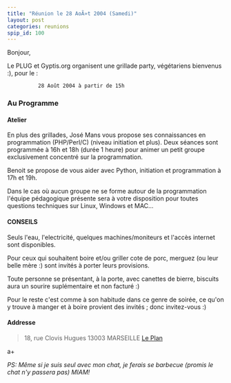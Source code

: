 ```yaml
---
title: "Réunion le 28 AoÃ»t 2004 (Samedi)"
layout: post
categories: reunions
spip_id: 100
---
```

Bonjour,

Le PLUG et Gyptis.org organisent une grillade party, végétariens
bienvenus :), pour le :

              28 Août 2004 à partir de 15h

### Au Programme ###


#### Atelier ####

En plus des grillades, José Mans vous propose ses connaissances en programmation (PHP/Perl/C) (niveau initiation et plus). Deux séances sont programmée à 16h et 18h (durée 1 heure) pour animer un petit groupe exclusivement concentré sur la programmation.

Benoit se propose de vous aider avec Python, initiation et programmation à 17h et 19h.

Dans le cas où aucun groupe ne se forme autour de la programmation l'équipe pédagogique présente sera à votre disposition pour toutes questions techniques sur Linux, Windows et MAC...



#### CONSEILS ####

Seuls l'eau, l'electricité, quelques machines/moniteurs et l'accès internet sont disponibles.

Pour ceux qui souhaitent boire et/ou griller cote de porc, merguez (ou leur belle mère :) sont invités à porter leurs provisions.

Toute personne se présentant, à la porte, avec canettes de bierre, biscuits aura un sourire suplémentaire et non facturé :)

Pour le reste c'est comme à son habitude dans ce genre de soirée, ce qu'on y trouve à manger et à boire provient des invités ; donc invitez-vous :)



#### Addresse ####

> 18, rue Clovis Hugues
> 13003 MARSEILLE
> [Le Plan](http://www.mappy.com/PlanPerso/CurIeuX/0)

a+

*PS: Même si je suis seul avec mon chat, je ferais se barbecue (promis le chat n'y passera pas) MIAM!*